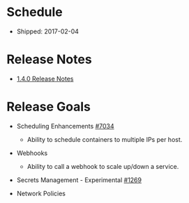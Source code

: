 # Schedule

* Shipped: 2017-02-04

# Release Notes

* [1.4.0 Release Notes](https://github.com/rancher/rancher/releases/tag/v1.4.0)

# Release Goals

* Scheduling Enhancements [#7034](https://github.com/rancher/rancher/issues/7034)

  * Ability to schedule containers to multiple IPs per host.

* Webhooks
  * Ability to call a webhook to scale up/down a service.

* Secrets Management - Experimental [#1269](https://github.com/rancher/rancher/issues/1269)

* Network Policies 